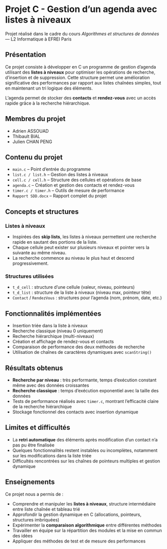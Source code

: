 # Projet C - Gestion d’un agenda avec listes à niveaux

Projet réalisé dans le cadre du cours *Algorithmes et structures de données* — L2 Informatique à EFREI Paris

## Présentation

Ce projet consiste à développer en C un programme de gestion d’agenda utilisant des **listes à niveaux** pour optimiser les opérations de recherche, d’insertion et de suppression. Cette structure permet une amélioration significative des performances par rapport aux listes chaînées simples, tout en maintenant un tri logique des éléments.

L’agenda permet de stocker des **contacts** et **rendez-vous** avec un accès rapide grâce à la recherche hiérarchique.

## Membres du projet

- Adrien ASSOUAD
- Thibault BIAL
- Julien CHAN PENG

## Contenu du projet

- `main.c` – Point d’entrée du programme
- `list.c / list.h` – Gestion des listes à niveaux
- `cell.c / cell.h` – Structure des cellules et opérations de base
- `agenda.c` – Création et gestion des contacts et rendez-vous
- `timer.c / timer.h` – Outils de mesure de performance
- `Rapport SDD.docx` – Rapport complet du projet

## Concepts et structures

### Listes à niveaux

- Inspirées des **skip lists**, les listes à niveaux permettent une recherche rapide en sautant des portions de la liste.
- Chaque cellule peut exister sur plusieurs niveaux et pointer vers la suivante au même niveau.
- La recherche commence au niveau le plus haut et descend progressivement.

### Structures utilisées

- `t_d_cell` : structure d’une cellule (valeur, niveau, pointeurs)
- `t_d_list` : structure de la liste à niveaux (niveau max, pointeur tête)
- `Contact` / `RendezVous` : structures pour l’agenda (nom, prénom, date, etc.)

## Fonctionnalités implémentées

- Insertion triée dans la liste à niveaux
- Recherche classique (niveau 0 uniquement)
- Recherche hiérarchique (multi-niveaux)
- Création et affichage de rendez-vous et contacts
- Comparaison de performance des deux méthodes de recherche
- Utilisation de chaînes de caractères dynamiques avec `scanString()`

## Résultats obtenus

- **Recherche par niveau** : très performante, temps d’exécution constant même avec des données croissantes
- **Recherche classique** : temps d’exécution exponentiel avec la taille des données
- Tests de performance réalisés avec `timer.c`, montrant l’efficacité claire de la recherche hiérarchique
- Stockage fonctionnel des contacts avec insertion dynamique

## Limites et difficultés

- La **retri automatique** des éléments après modification d’un contact n’a pas pu être finalisée
- Quelques fonctionnalités restent instables ou incomplètes, notamment sur les modifications dans la liste triée
- Difficultés rencontrées sur les chaînes de pointeurs multiples et gestion dynamique

## Enseignements

Ce projet nous a permis de :
- Comprendre et manipuler les **listes à niveaux**, structure intermédiaire entre liste chaînée et tableau trié
- Approfondir la gestion dynamique en C (allocations, pointeurs, structures imbriquées)
- Expérimenter la **comparaison algorithmique** entre différentes méthodes
- Travailler en équipe sur la répartition des modules et la mise en commun des idées
- Appliquer des méthodes de test et de mesure des performances

